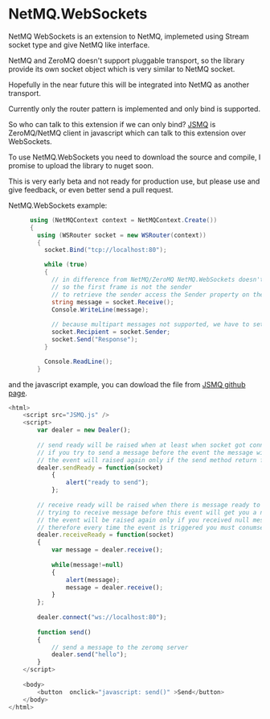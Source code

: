 NetMQ.WebSockets
====

NetMQ WebSockets is an extension to NetMQ, implemeted using Stream socket type and give NetMQ like interface.

NetMQ and ZeroMQ doesn't support pluggable transport, so the library provide its own socket object which is very similar to NetMQ socket.

Hopefully in the near future this will be integrated into NetMQ as another transport.

Currently only the router pattern is implemented and only bind is supported.

So who can talk to this extension if we can only bind? [JSMQ](https://github.com/somdoron/JSMQ) is ZeroMQ/NetMQ client in javascript which can talk to this extension over WebSockets.

To use NetMQ.WebSockets you need to download the source and compile, I promise to upload the library to nuget soon.

This is very early beta and not ready for production use, but please use and give feedback, or even better send a pull request.

NetMQ.WebSockets example:

```csharp
      using (NetMQContext context = NetMQContext.Create())
      {
        using (WSRouter socket = new WSRouter(context))
        {          
          socket.Bind("tcp://localhost:80");

          while (true)
          {
            // in difference from NetMQ/ZeroMQ NetMQ.WebSockets doesn't support multipart messages, 
            // so the first frame is not the sender
            // to retrieve the sender access the Sender property on the socket object
            string message = socket.Receive();
            Console.WriteLine(message);
            
            // because multipart messages not supported, we have to set the recipient address
            socket.Recipient = socket.Sender;
            socket.Send("Response");
          }

          Console.ReadLine();
        }

```

and the javascript example, you can dowload the file from [JSMQ github page](https://github.com/somdoron/JSMQ).

```javascript
<html>
	<script src="JSMQ.js" />	
	<script>
		var dealer = new Dealer();		
		
		// send ready will be raised when at least when socket got connected, 
		// if you try to send a message before the event the message will be dropped
		// the event will raised again only if the send method return false.		
		dealer.sendReady = function(socket)
			{ 				
				alert("ready to send");
			};
		
		// receive ready will be raised when there is message ready to be received, 
		// trying to receive message before this event will get you a null message
		// the event will be raised again only if you received null message, 
		// therefore every time the event is triggered you must conumse all the messages
		dealer.receiveReady = function(socket)
		{		
			var message = dealer.receive();
		
			while(message!=null)
			{				
				alert(message);
				message = dealer.receive();
			}
		};
		
		dealer.connect("ws://localhost:80");					
		
		function send()
		{
			// send a message to the zeromq server
			dealer.send("hello");
		}		
	</script>
	
	<body>
		<button  onclick="javascript: send()" >Send</button>			
	</body>
</html>
```


